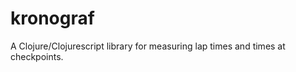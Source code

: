 # kronograf

A Clojure/Clojurescript library for measuring lap times and times at
checkpoints.





